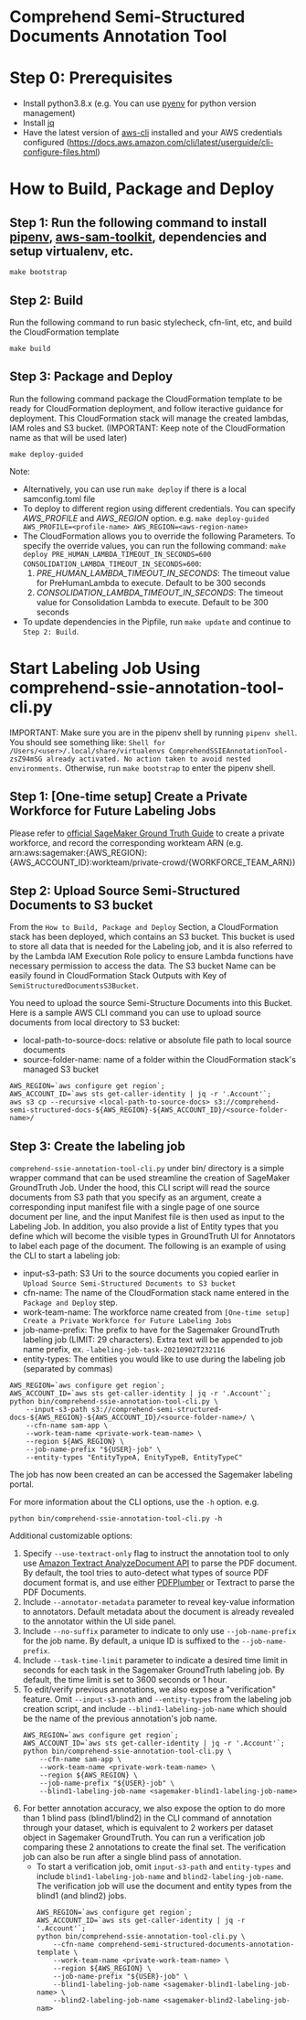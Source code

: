 # Comprehend Semi-Structured Documents Annotation Tool
 
# Step 0: Prerequisites
* Install python3.8.x (e.g. You can use [pyenv](https://github.com/pyenv/pyenv) for python version management)
* Install [jq](https://stedolan.github.io/jq/download/)
* Have the latest version of [aws-cli](https://docs.aws.amazon.com/cli/latest/userguide/cli-chap-install.html) installed and your AWS credentials configured (https://docs.aws.amazon.com/cli/latest/userguide/cli-configure-files.html)



# How to Build, Package and Deploy

## Step 1: Run the following command to install [pipenv](https://pypi.org/project/pipenv/), [aws-sam-toolkit](https://docs.aws.amazon.com/serverless-application-model/latest/developerguide/what-is-sam.html), dependencies and setup virtualenv, etc.
```
make bootstrap
```

## Step 2: Build
Run the following command to run basic stylecheck, cfn-lint, etc, and build the CloudFormation template
```
make build
```

## Step 3: Package and Deploy
Run the following command package the CloudFormation template to be ready for CloudFormation deployment, and follow iteractive guidance for deployment.
This CloudFormation stack will manage the created lambdas, IAM roles and S3 bucket. (IMPORTANT: Keep note of the CloudFormation name as that will be used later)
```
make deploy-guided 
```

Note: 
- Alternatively, you can use run ```make deploy``` if there is a local samconfig.toml file
- To deploy to different region using different credentials. You can specify *AWS_PROFILE* and *AWS_REGION* option. e.g. ```make deploy-guided AWS_PROFILE=<profile-name> AWS_REGION=<aws-region-name>```
- The CloudFormation allows you to override the following Parameters. To specify the override values, you can run the following command: ```make deploy PRE_HUMAN_LAMBDA_TIMEOUT_IN_SECONDS=600 CONSOLIDATION_LAMBDA_TIMEOUT_IN_SECONDS=600```:
    1. *PRE_HUMAN_LAMBDA_TIMEOUT_IN_SECONDS*: The timeout value for PreHumanLambda to execute. Default to be 300 seconds
    2. *CONSOLIDATION_LAMBDA_TIMEOUT_IN_SECONDS*: The timeout value for Consolidation Lambda to execute. Default to be 300 seconds
- To update dependencies in the Pipfile, run `make update` and continue to `Step 2: Build`.



# Start Labeling Job Using comprehend-ssie-annotation-tool-cli.py
IMPORTANT: Make sure you are in the pipenv shell by running `pipenv shell`. You should see something like: `Shell for /Users/<user>/.local/share/virtualenvs ComprehendSSIEAnnotationTool-zsZ94mSG already activated. No action taken to avoid nested environments.` Otherwise, run `make bootstrap` to enter the pipenv shell.

## Step 1: [One-time setup] Create a Private Workforce for Future Labeling Jobs
Please refer to [official SageMaker Ground Truth Guide](https://docs.aws.amazon.com/sagemaker/latest/dg/sms-workforce-private-use-cognito.html) to create a private workforce, and record the corresponding workteam ARN (e.g. arn:aws:sagemaker:{AWS_REGION}:{AWS_ACCOUNT_ID}:workteam/private-crowd/{WORKFORCE_TEAM_ARN})

## Step 2: Upload Source Semi-Structured Documents to S3 bucket 
From the `How to Build, Package and Deploy` Section, a CloudFormation stack has been deployed, which contains an S3 bucket. This bucket is used to store all data that is needed for the Labeling job, and it is also referred to by the Lambda IAM Execution Role policy to ensure Lambda functions have necessary permission to access the data. The S3 bucket Name can be easily found in CloudFormation Stack Outputs with Key of `SemiStructuredDocumentsS3Bucket`.

You need to upload the source Semi-Structure Documents into this Bucket. Here is a sample AWS CLI command you can use to upload source documents from local directory to S3 bucket:
- local-path-to-source-docs: relative or absolute file path to local source documents
- source-folder-name: name of a folder within the CloudFormation stack's managed S3 bucket

```
AWS_REGION=`aws configure get region`;
AWS_ACCOUNT_ID=`aws sts get-caller-identity | jq -r '.Account'`;
aws s3 cp --recursive <local-path-to-source-docs> s3://comprehend-semi-structured-docs-${AWS_REGION}-${AWS_ACCOUNT_ID}/<source-folder-name>/
```

## Step 3: Create the labeling job
`comprehend-ssie-annotation-tool-cli.py` under bin/ directory is a simple wrapper command that can be used streamline the creation of SageMaker GroundTruth Job. Under the hood, this CLI script will read the source documents from S3 path that you specify as an argument, create a corresponding input manifest file with a single page of one source document per line, and the input Manifest file is then used as input to the Labeling Job. In addition, you also provide a list of Entity types that you define which will become the visible types in GroundTruth UI for Annotators to label each page of the document. The following is an example of using the CLI to start a labeling job: 
- input-s3-path: S3 Uri to the source documents you copied earlier in `Upload Source Semi-Structured Documents to S3 bucket`
- cfn-name: The name of the CloudFormation stack name entered in the `Package and Deploy` step.
- work-team-name: The workforce name created from `[One-time setup] Create a Private Workforce for Future Labeling Jobs`
- job-name-prefix: The prefix to have for the Sagemaker GroundTruth labeling job (LIMIT: 29 characters). Extra text will be appended to job name prefix, ex. `-labeling-job-task-20210902T232116`
- entity-types: The entities you would like to use during the labeling job (separated by commas)
```
AWS_REGION=`aws configure get region`;
AWS_ACCOUNT_ID=`aws sts get-caller-identity | jq -r '.Account'`;
python bin/comprehend-ssie-annotation-tool-cli.py \
    --input-s3-path s3://comprehend-semi-structured-docs-${AWS_REGION}-${AWS_ACCOUNT_ID}/<source-folder-name>/ \
    --cfn-name sam-app \
    --work-team-name <private-work-team-name> \
    --region ${AWS_REGION} \
    --job-name-prefix "${USER}-job" \
    --entity-types "EntityTypeA, EnityTypeB, EntityTypeC"
```
The job has now been created an can be accessed the Sagemaker labeling portal.


For more information about the CLI options, use the `-h` option. e.g. 
```
python bin/comprehend-ssie-annotation-tool-cli.py -h 
```

Additional customizable options:
1. Specify `--use-textract-only` flag to instruct the annotation tool to only use [Amazon Textract AnalyzeDocument API](https://docs.aws.amazon.com/textract/latest/dg/API_AnalyzeDocument.html) to parse the PDF document. By default, the tool tries to auto-detect what types of source PDF document format is, and use either [PDFPlumber](https://github.com/jsvine/pdfplumber) or Textract to parse the PDF Documents. 
2. Include `--annotator-metadata` parameter to reveal key-value information to annotators. Default metadata about the document is already revealed to the annotator within the UI side panel.
3. Include `--no-suffix` parameter to indicate to only use `--job-name-prefix` for the job name. By default, a unique ID is suffixed to the `--job-name-prefix`.
4. Include `--task-time-limit` parameter to indicate a desired time limit in seconds for each task in the Sagemaker GroundTruth labeling job. By default, the time limit is set to 3600 seconds or 1 hour.
5. To edit/verify previous annotations, we also expose a "verification" feature. Omit `--input-s3-path` and `--entity-types` from the labeling job creation script, and include `--blind1-labeling-job-name` which should be the name of the previous annotation's job name.
    ```
    AWS_REGION=`aws configure get region`;
    AWS_ACCOUNT_ID=`aws sts get-caller-identity | jq -r '.Account'`;
    python bin/comprehend-ssie-annotation-tool-cli.py \
        --cfn-name sam-app \
        --work-team-name <private-work-team-name> \
        --region ${AWS_REGION} \
        --job-name-prefix "${USER}-job" \
        --blind1-labeling-job-name <sagemaker-blind1-labeling-job-name>
    ```
6. For better annotation accuracy, we also expose the option to do more than 1 blind pass (blind1/blind2) in the CLI command of annotation through your dataset, which is equivalent to 2 workers per dataset object in Sagemaker GroundTruth. You can run a verification job comparing these 2 annotations to create the final set. The verification job can also be run after a single blind pass of annotation.
    - To start a verification job, omit `input-s3-path` and `entity-types` and include `blind1-labeling-job-name` and `blind2-labeling-job-name`. The verification job will use the document and entity types from the blind1 (and blind2) jobs.
        ```
        AWS_REGION=`aws configure get region`;
        AWS_ACCOUNT_ID=`aws sts get-caller-identity | jq -r '.Account'`;
        python bin/comprehend-ssie-annotation-tool-cli.py \
            --cfn-name comprehend-semi-structured-documents-annotation-template \
            --work-team-name <private-work-team-name> \
            --region ${AWS_REGION} \
            --job-name-prefix "${USER}-job" \
            --blind1-labeling-job-name <sagemaker-blind1-labeling-job-name> \
            --blind2-labeling-job-name <sagemaker-blind2-labeling-job-nam>
        ```

